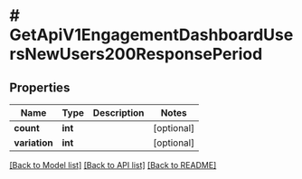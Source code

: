 # # GetApiV1EngagementDashboardUsersNewUsers200ResponsePeriod

## Properties

Name | Type | Description | Notes
------------ | ------------- | ------------- | -------------
**count** | **int** |  | [optional]
**variation** | **int** |  | [optional]

[[Back to Model list]](../../README.md#models) [[Back to API list]](../../README.md#endpoints) [[Back to README]](../../README.md)
